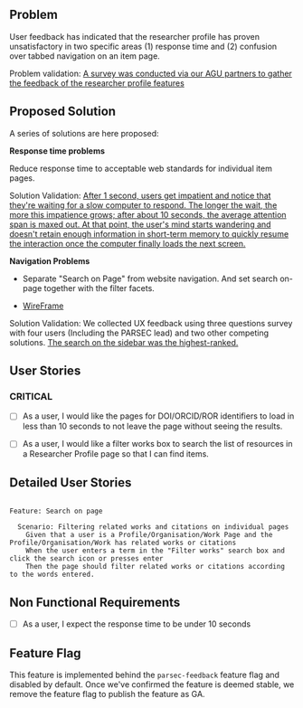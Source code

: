 ## Problem

User feedback has indicated that the researcher profile has proven unsatisfactory in two specific areas (1) response time and (2) confusion over tabbed navigation on an item page.


Problem validation: [A survey was conducted via our AGU partners to gather the feedback of the researcher profile features](https://docs.google.com/document/d/1cbi_GxL79cmMFewaj3kZ57EBJtOEzmodAMTciCIhbKc/edit#heading=h.yddq5ssbuhv8)

## Proposed Solution 

A series of solutions are here proposed:

**Response time problems**

Reduce response time to acceptable web standards for individual item pages. 

Solution Validation: [After 1 second, users get impatient and notice that they're waiting for a slow computer to respond. The longer the wait, the more this impatience grows; after about 10 seconds, the average attention span is maxed out. At that point, the user's mind starts wandering and doesn't retain enough information in short-term memory to quickly resume the interaction once the computer finally loads the next screen.](https://www.nngroup.com/articles/powers-of-10-time-scales-in-ux/)


**Navigation Problems**

- Separate "Search on Page" from website navigation. And set search on-page together with the filter facets.

- [WireFrame](https://www.figma.com/file/L1z8E4vwQbcN7txinDKYGt/parsec-search?node-id=1%3A5719)

Solution Validation: We collected UX feedback using three questions survey with four users (Including the PARSEC lead) and two other competing solutions. [The search on the sidebar was the highest-ranked.](https://docs.google.com/forms/d/1qopjQZl3lFtMvXQfxqcwoas39GnkheWgm9i1eVCCx6s/edit?usp=drive_web)

## User Stories

### CRITICAL
- [ ] As a user, I would like the pages for DOI/ORCID/ROR identifiers to load in less than 10 seconds to not leave the page without seeing the results.

- [ ] As a user, I would like a filter works box to search the list of resources in a Researcher Profile page so that I can find items.


## Detailed User Stories

```cucumber

Feature: Search on page

  Scenario: Filtering related works and citations on individual pages
    Given that a user is a Profile/Organisation/Work Page and the Profile/Organisation/Work has related works or citations
    When the user enters a term in the "Filter works" search box and click the search icon or presses enter
    Then the page should filter related works or citations according to the words entered.

```


## Non Functional Requirements

- [ ] As a user, I expect the response time to be under 10 seconds


## Feature Flag

This feature is implemented behind the `parsec-feedback` feature flag and disabled by default.
Once we've confirmed the feature is deemed stable, we remove the feature flag to publish the feature as GA.

